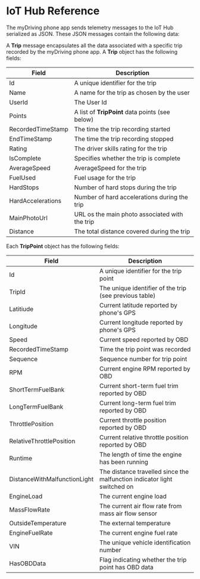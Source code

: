 # IoT Hub Reference

The myDriving phone app sends telemetry messages to the IoT Hub serialized as JSON. These JSON messages contain the following data:

A **Trip** message encapsulates all the data associated with a specific trip recorded by the myDriving phone app. A **Trip** object has the following fields:

| Field | Description |
| ----- | ----------- |
| Id                | A unique identifier for the trip |
| Name              | A name for the trip as chosen by the user |
| UserId            | The User Id |
| Points            | A list of **TripPoint** data points (see below) |
| RecordedTimeStamp | The time the trip recording started |
| EndTimeStamp      | The time the trip recording stopped |
| Rating            | The driver skills rating for the trip |
| IsComplete        | Specifies whether the trip is complete |
| AverageSpeed      | AverageSpeed for the trip |
| FuelUsed          | Fuel usage for the trip |
| HardStops         | Number of hard stops during the trip |
| HardAccelerations | Number of hard accelerations during the trip |
| MainPhotoUrl      | URL os the main photo associated with the trip |
| Distance          | The total distance covered during the trip |

Each **TripPoint** object has the following fields:

| Field | Description |
| ----- | ----------- |
| Id                           | A unique identifier for the trip point |
| TripId                       | The unique identifier of the trip (see previous table) |
| Latitiude                    | Current latitude reported by phone's GPS |
| Longitude                    | Current longitude reported by phone's GPS |
| Speed                        | Current speed reported by OBD |
| RecordedTimeStamp            | Time the trip point was recorded |
| Sequence                     | Sequence number for trip point |
| RPM                          | Current engine RPM reported by OBD |
| ShortTermFuelBank            | Current short-term fuel trim reported by OBD |
| LongTermFuelBank             | Current long-term fuel trim reported by OBD |
| ThrottlePosition             | Current throttle position reported by OBD |
| RelativeThrottlePosition     | Current relative throttle position reported by OBD |
| Runtime                      | The length of time the engine has been running |
| DistanceWithMalfunctionLight | The distance travelled since the malfunction indicator light switched on |
| EngineLoad                   | The current engine load |
| MassFlowRate                 | The current air flow rate from mass air flow sensor |
| OutsideTemperature           | The external temperature |
| EngineFuelRate               | The current engine fuel rate |
| VIN                          | The unique vehicle identification number |
| HasOBDData                   | Flag indicating whether the trip point has OBD data |